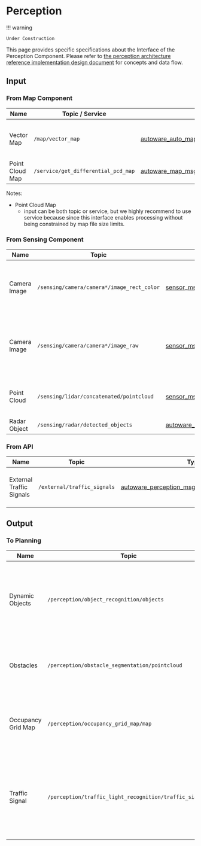 # Perception

!!! warning

    Under Construction

This page provides specific specifications about the Interface of the Perception Component. Please refer to [the perception architecture reference implementation design document](../../autoware-architecture/perception/reference_implementation.md) for concepts and data flow.

## Input

### From Map Component

| Name       | Topic / Service   | Type                                                                                                                                                 | Description                                            |
| ---------- | ----------------- | ---------------------------------------------------------------------------------------------------------------------------------------------------- | ------------------------------------------------------ |
| Vector Map | `/map/vector_map` | [autoware_auto_mapping_msgs/msg/HADMapBin](https://github.com/tier4/autoware_auto_msgs/blob/tier4/main/autoware_auto_mapping_msgs/msg/HADMapBin.idl) | HD Map including the information about lanes |
| Point Cloud Map | `/service/get_differential_pcd_map` | [autoware_map_msgs/srv/GetDifferentialPointCloudMap](https://github.com/autowarefoundation/autoware_msgs/blob/main/autoware_map_msgs/srv/GetDifferentialPointCloudMap.srv) | Point Cloud Map |

Notes:

- Point Cloud Map
  - input can be both topic or service, but we highly recommend to use service because since this interface enables processing without being constrained by map file size limits.

### From Sensing Component

| Name       | Topic   | Type                                                                                                                                                 | Description                                            |
| ---------- | ----------------- | ---------------------------------------------------------------------------------------------------------------------------------------------------- | ------------------------------------------------------ |
| Camera Image | `/sensing/camera/camera*/image_rect_color` | [sensor_msgs/Image](https://github.com/ros2/common_interfaces/blob/humble/sensor_msgs/msg/Image.msg) | Camera image data, processed with Lens Distortion Correction (LDC) |
| Camera Image | `/sensing/camera/camera*/image_raw` | [sensor_msgs/Image](https://github.com/ros2/common_interfaces/blob/humble/sensor_msgs/msg/Image.msg) | Camera image data, not processed with Lens Distortion Correction (LDC) |
| Point Cloud | `/sensing/lidar/concatenated/pointcloud` | [sensor_msgs/PointCloud2](https://github.com/ros2/common_interfaces/blob/humble/sensor_msgs/msg/PointCloud2.msg) | Concatenated point cloud from multiple LiDAR sources |
| Radar Object | `/sensing/radar/detected_objects` | [autoware_auto_perception_msgs/msg/DetectedObject](https://gitlab.com/autowarefoundation/autoware.auto/autoware_auto_msgs/-/blob/master/autoware_auto_perception_msgs/msg/DetectedObject.idl) | Radar objects |

### From API

| Name       | Topic   | Type                                                                                                                                                 | Description                                            |
| ---------- | ----------------- | ---------------------------------------------------------------------------------------------------------------------------------------------------- | ------------------------------------------------------ |
| External Traffic Signals | `/external/traffic_signals` | [autoware_perception_msgs::msg::TrafficSignalArray](https://github.com/autowarefoundation/autoware_msgs/blob/main/autoware_perception_msgs/msg/TrafficSignalArray.msg) | The traffic signals from an external system |

## Output

### To Planning

| Name       | Topic   | Type                                                                                                                                                 | Description                                            |
| ---------- | ----------------- | ---------------------------------------------------------------------------------------------------------------------------------------------------- | ------------------------------------------------------ |
| Dynamic Objects | `/perception/object_recognition/objects` | [autoware_auto_perception_msgs/msg/PredictedObjects](https://github.com/tier4/autoware_auto_msgs/blob/tier4/main/autoware_auto_perception_msgs/msg/PredictedObjects.idl) | Set of dynamic objects with information such as a object class and a shape of the objects |
| Obstacles | `/perception/obstacle_segmentation/pointcloud` | [sensor_msgs/PointCloud2](https://github.com/ros2/common_interfaces/blob/humble/sensor_msgs/msg/PointCloud2.msg) | Obstacles, which includes dynamic objects and static objetcs |
| Occupancy Grid Map | `/perception/occupancy_grid_map/map` | [nav_msgs/msg/OccupancyGrid](https://docs.ros.org/en/latest/api/nav_msgs/html/msg/OccupancyGrid.html) | The map with the imformation about the presence of obstacles and blind spot |
| Traffic Signal | `/perception/traffic_light_recognition/traffic_signals` | [autoware_perception_msgs::msg::TrafficSignalArray](https://github.com/autowarefoundation/autoware_msgs/blob/main/autoware_perception_msgs/msg/TrafficSignalArray.msg) | The traffic signal information such as a color (green, yellow, read) and an arrow (right, left, straight) |
